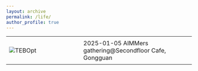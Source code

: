 ```yaml
---
layout: archive
permalink: /life/
author_profile: true
---
```



<table style="width: 100%; border-collapse: collapse; border: 0;">
  <tr>
    <td style="width: 40%; border: 0px solid black; padding: 8px;">
      <img src="../images/IMG_2851.png" alt="TEBOpt">
    </td>
    <td style="border: 0px solid black; padding: 8px;">2025-01-05 AIMMers gathering@Secondfloor Cafe, Gongguan
  </tr>
</table>

